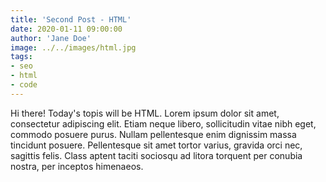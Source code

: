 ```yaml
---
title: 'Second Post - HTML'
date: 2020-01-11 09:00:00
author: 'Jane Doe'
image: ../../images/html.jpg
tags: 
- seo
- html
- code
---
```


Hi there! Today's topis will be HTML.
Lorem ipsum dolor sit amet, consectetur adipiscing elit. Etiam neque libero, sollicitudin vitae nibh eget, commodo posuere purus. Nullam pellentesque enim dignissim massa tincidunt posuere. Pellentesque sit amet tortor varius, gravida orci nec, sagittis felis. Class aptent taciti sociosqu ad litora torquent per conubia nostra, per inceptos himenaeos.